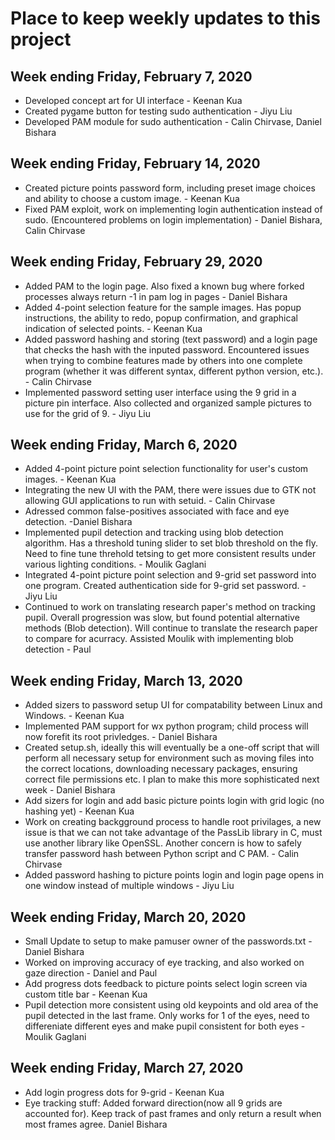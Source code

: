 # Place to keep weekly updates to this project #
<!--
Template
--------------------------------------------------------------------------
TYPE     : BUG/FEATURE
NAME     : Circle drawing is broken
OWNER    : Keenan
PRIORITY : High
ESTIMATE : 1 hour
ISSUE    : The first click should specify the center of the circle, with
           a drag for the radius. This is not the case in the current
           implementation.
--------------------------------------------------------------------------
-->
Week ending Friday, February 7, 2020
---------------------------------------
  - Developed concept art for UI interface - Keenan Kua
  - Created pygame button for testing sudo authentication - Jiyu Liu
  - Developed PAM module for sudo authentication - Calin Chirvase, Daniel Bishara

Week ending Friday, February 14, 2020
---------------------------------------
  - Created picture points password form, including preset image choices and ability to choose a custom image. - Keenan Kua
  - Fixed PAM exploit, work on implementing login authentication instead of sudo. (Encountered problems on login implementation) - Daniel Bishara, Calin Chirvase
  
  Week ending Friday, February 29, 2020
---------------------------------------
  - Added PAM to the login page. Also fixed a known bug where forked processes always return -1 in pam log in pages - Daniel Bishara
  - Added 4-point selection feature for the sample images. Has popup instructions, the ability to redo, popup confirmation, and graphical indication of selected points. - Keenan Kua
  - Added password hashing and storing (text password) and a login page that checks the hash with the inputed password. Encountered issues when trying to combine features made by others into one complete program (whether it was different syntax, different python version, etc.). - Calin Chirvase
  - Implemented password setting user interface using the 9 grid in a picture pin interface. Also collected and organized sample pictures to use for the grid of 9. - Jiyu Liu

  Week ending Friday, March 6, 2020
---------------------------------------
  - Added 4-point picture point selection functionality for user's custom images. - Keenan Kua
  - Integrating the new UI with the PAM, there were issues due to GTK not allowing GUI applications to run with setuid.  - Calin Chirvase
  - Adressed common false-positives associated with face and eye detection. -Daniel Bishara
  - Implemented pupil detection and tracking using blob detection algorithm. Has a threshold tuning slider to set blob threshold on the fly. Need to fine tune threhold tetsing to get more consistent results under various lighting conditions. - Moulik Gaglani
  - Integrated 4-point picture point selection and 9-grid set password into one program. Created authentication side for 9-grid set password. - Jiyu Liu
  - Continued to work on translating research paper's method on tracking pupil. Overall progression was slow, but found potential alternative methods (Blob detection).
  Will continue to translate the research paper to compare for acurracy.
  Assisted Moulik with implementing blob detection - Paul

  Week ending Friday, March 13, 2020
---------------------------------------
  - Added sizers to password setup UI for compatability between Linux and Windows. - Keenan Kua
  - Implemented PAM support for wx python program; child process will now forefit its root privledges. - Daniel Bishara
  - Created setup.sh, ideally this will eventually be a one-off script that will perform all necessary setup for environment such as moving files into the correct locations, downloading necessary packages, ensuring correct file permissions etc. I plan to make this more sophisticated next week - Daniel Bishara
  - Add sizers for login and add basic picture points login with grid logic (no hashing yet) - Keenan Kua
  - Work on creating backgground process to handle root privilages, a new issue is that we can not take advantage of the PassLib library in C, must use another library like OpenSSL. Another concern is how to safely transfer password hash between Python script and C PAM. - Calin Chirvase
  - Added password hashing to picture points login and login page opens in one window instead of multiple windows - Jiyu Liu
 
 Week ending Friday, March 20, 2020
---------------------------------------
- Small Update to setup to make pamuser owner of the passwords.txt - Daniel Bishara
- Worked on improving accuracy of eye tracking, and also worked on gaze direction - Daniel and Paul
- Add progress dots feedback to picture points select login screen via custom title bar - Keenan Kua
- Pupil detection more consistent using old keypoints and old area of the pupil detected in the last frame. Only works for 1 of the eyes, need to differeniate different eyes and make pupil consistent for both eyes - Moulik Gaglani

 Week ending Friday, March 27, 2020
---------------------------------------
- Add login progress dots for 9-grid - Keenan Kua
- Eye tracking stuff: Added forward direction(now all 9 grids are accounted for). Keep track of past frames and only return a result when most frames agree.  Daniel Bishara
